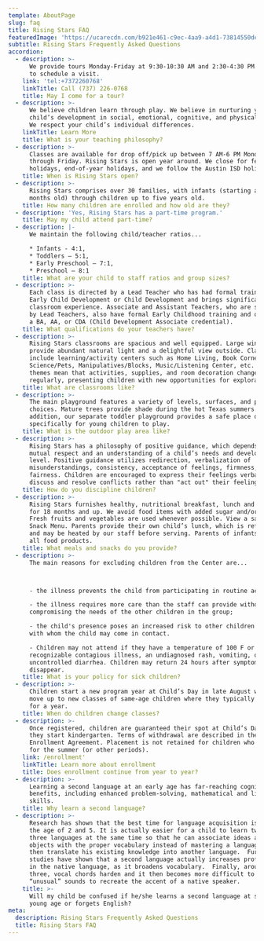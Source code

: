 ```yaml
---
template: AboutPage
slug: faq
title: Rising Stars FAQ
featuredImage: 'https://ucarecdn.com/b921e461-c9ec-4aa9-a4d1-73814550def8/'
subtitle: Rising Stars Frequently Asked Questions
accordion:
  - description: >-
      We provide tours Monday-Friday at 9:30-10:30 ​AM and 2:30-4:30 PM. Call us
      to schedule a visit.
    link: 'tel:+7372260768'
    linkTitle: Call (737) 226-0768
    title: May I come for a tour?
  - description: >-
      We believe children learn through play. We believe in nurturing your
      child’s development in social, emotional, cognitive, and physical skills.
      We respect your child’s individual differences.
    linkTitle: Learn More
    title: What is your teaching philosophy?
  - description: >-
      Classes are available for drop off/pick up between 7 AM-6 PM Monday
      through Friday. Rising Stars is open year around. We close for federal
      holidays, end-of-year holidays, and we follow the Austin ISD holidays.
    title: When is Rising Stars open?
  - description: >-
      Rising Stars comprises over 30 families, with infants (starting at three
      months old) through children up to five years old.
    title: How many children are enrolled and how old are they?
  - description: 'Yes, Rising Stars has a part-time program.'
    title: May my child attend part-time?
  - description: |-
      We maintain the following child/teacher ratios...

      * Infants - 4:1,
      * Toddlers – 5:1,
      * Early Preschool – 7:1,
      * Preschool – 8:1
    title: What are your child to staff ratios and group sizes?
  - description: >-
      Each class is directed by a Lead Teacher who has had formal training in
      Early Child Development or Child Development and brings significant
      classroom experience. Associate and Assistant Teachers, who are supervised
      by Lead Teachers, also have formal Early Childhood training and often hold
      a BA, AA, or CDA (Child Development Associate credential).
    title: What qualifications do your teachers have?
  - description: >-
      Rising Stars classrooms are spacious and well equipped. Large windows
      provide abundant natural light and a delightful view outside. Classrooms
      include learning/activity centers such as Home Living, Book Corner, Art,
      Science/Pets, Manipulatives/Blocks, Music/Listening Center, etc. Weekly
      themes mean that activities, supplies, and room decoration change
      regularly, presenting children with new opportunities for exploration.
    title: What are classrooms like?
  - description: >-
      The main playground features a variety of levels, surfaces, and play
      choices. Mature trees provide shade during the hot Texas summers. In
      addition, our separate toddler playground provides a safe place designed
      specifically for young children to play.
    title: What is the outdoor play area like?
  - description: >-
      Rising Stars has a philosophy of positive guidance, which depends on
      mutual respect and an understanding of a child’s needs and developmental
      level. Positive guidance utilizes redirection, verbalization of
      misunderstandings, consistency, acceptance of feelings, firmness, and
      fairness. Children are encouraged to express their feelings verbally and
      discuss and resolve conflicts rather than "act out" their feelings.
    title: How do you discipline children?
  - description: >-
      Rising Stars furnishes healthy, nutritional breakfast, lunch and pm snack
      for 18 months and up. We avoid food items with added sugar and/or salt.
      Fresh fruits and vegetables are used whenever possible. View a sample
      Snack Menu. Parents provide their own child’s lunch, which is refrigerated
      and may be heated by our staff before serving. Parents of infants supply
      all food products.
    title: What meals and snacks do you provide?
  - description: >-
      The main reasons for excluding children from the Center are...



      - the illness prevents the child from participating in routine activities;

      - the illness requires more care than the staff can provide without
      compromising the needs of the other children in the group;

      - the child's presence poses an increased risk to other children or adults
      with whom the child may come in contact.

      - Children may not attend if they have a temperature of 100 F or higher, a
      recognizable contagious illness, an undiagnosed rash, vomiting, or
      uncontrolled diarrhea. Children may return 24 hours after symptoms
      disappear.
    title: What is your policy for sick children?
  - description: >-
      Children start a new program year at Child’s Day in late August when they
      move up to new classes of same-age children where they typically remain
      for a year.
    title: When do children change classes?
  - description: >-
      Once registered, children are guaranteed their spot at Child’s Day until
      they start kindergarten. Terms of withdrawal are described in the
      Enrollment Agreement. Placement is not retained for children who withdraw
      for the summer (or other periods).
    link: /enrollment'
    linkTitle: Learn more about enrollment
    title: Does enrollment continue from year to year?
  - description: >-
      Learning a second language at an early age has far-reaching cognitive
      benefits, including enhanced problem-solving, mathematical and linguistic
      skills.
    title: Why learn a second language?
  - description: >-
      Research has shown that the best time for language acquisition is between
      the age of 2 and 5. It is actually easier for a child to learn two, even
      three languages at the same time so that he can associate ideas and
      objects with the proper vocabulary instead of mastering a language and
      then translate his existing knowledge into another language.  Furthermore,
      studies have shown that a second language actually increases proficiency
      in the native language, as it broadens vocabulary.  Finally, around age
      three, vocal chords harden and it then becomes more difficult to reproduce
      “unusual” sounds to recreate the accent of a native speaker.
    title: >-
      Will my child be confused if he/she learns a second language at such a
      young age or forgets English?
meta:
  description: Rising Stars Frequently Asked Questions
  title: Rising Stars FAQ
---
```


